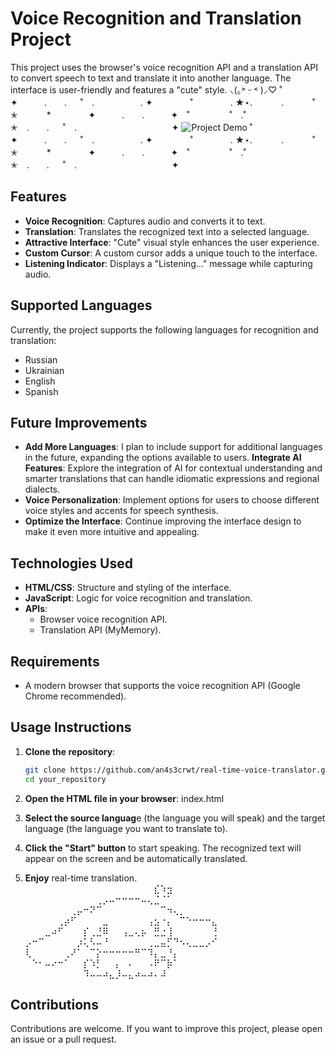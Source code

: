 # Voice Recognition and Translation Project

This project uses the browser's voice recognition API and a translation API to convert speech to text and translate it into another language. The interface is user-friendly and features a "cute" style. ⸜(｡˃ ᵕ ˂ )⸝♡
˚　　　　✦　　　.　　. 　 ˚　.　　　　　 . ✦　　　 　˚　　　　 . ★⋆.
　　　.   　　˚　✭　 　　*　　 　　✦　　　.　　.　　　✦　˚ 　　　　 ˚　.˚　　　　　✭　.　　. 　 ˚　.　　　　 　　 　　　　 ✦
![Project Demo](assets/voice-translator.gif) 
˚　　　　✦　　　.　　. 　 ˚　.　　　　　 . ✦　　　 　˚　　　　 . ★⋆.
　　　.   　　˚　✭　 　　*　　 　　✦　　　.　　.　　　✦　˚ 　　　　 ˚　.˚　　　　　✭　.　　. 　 ˚　.　　　　 　　 　　　　 ✦
## Features

- **Voice Recognition**: Captures audio and converts it to text.
- **Translation**: Translates the recognized text into a selected language.
- **Attractive Interface**: "Cute" visual style enhances the user experience.
- **Custom Cursor**: A custom cursor adds a unique touch to the interface.
- **Listening Indicator**: Displays a "Listening..." message while capturing audio.

## Supported Languages

Currently, the project supports the following languages for recognition and translation:

- Russian
- Ukrainian
- English
- Spanish

## Future Improvements

- **Add More Languages**: I plan to include support for additional languages in the future, expanding the options available to users.
 **Integrate AI Features**: Explore the integration of AI for contextual understanding and smarter translations that can handle idiomatic expressions and regional dialects.
- **Voice Personalization**: Implement options for users to choose different voice styles and accents for speech synthesis.
- **Optimize the Interface**: Continue improving the interface design to make it even more intuitive and appealing.

## Technologies Used

- **HTML/CSS**: Structure and styling of the interface.
- **JavaScript**: Logic for voice recognition and translation.
- **APIs**:
  - Browser voice recognition API.
  - Translation API (MyMemory).

## Requirements

- A modern browser that supports the voice recognition API (Google Chrome recommended).

## Usage Instructions

1. **Clone the repository**:
   ```bash
   git clone https://github.com/an4s3crwt/real-time-voice-translator.git
   cd your_repository
2. **Open the HTML file in your browser**:
index.html

3. **Select the source languag**e (the language you will speak) and the target language (the language you want to translate to).

4. **Click the "Start" button** to start speaking. The recognized text will appear on the screen and be automatically translated.

5. **Enjoy** real-time translation.
⠀⠀⠀⠀⠀⠀⠀⠀⠀⠀⠀⠀⠀⠀⠀⠀⠀⠀⠀⠀⣎⠱⣲⠀⠀⠀⠀⠀⠀⠀
⠀⠀⠀⠀⠀⠀⠀⠀⠀⠀⠀⢀⡠⠤⠒⠒⠒⠒⠤⢄⣈⠈⠁⠀⠀⠀⠀⠀⠀⠀
⠀⠀⠀⠀⠀⠀⠀⢀⡤⠒⠝⠉⠀⠀⠀⠀⠀⠀⠀⠀⠀⠉⠲⢄⡀⠀⠀⠀⠀⠀
⠀⠀⠀⠀⠀⢀⡴⠋⠀⠀⠀⠀⣀⠀⠀⠀⠀⠀⠀⢠⣢⠐⡄⠀⠉⠑⠒⠒⠒⣄
⠀⠀⠀⣀⠴⠋⠀⠀⠀⡎⢀⣘⠿⠀⠀⢠⣀⢄⡦⠀⣛⣐⢸⠀⠀⠀⠀⠀⠀⢘
⡠⠒⠉⠀⠀⠀⠀⠀⡰⢅⠣⠤⠘⠀⠀⠀⠀⠀⠀⢀⣀⣤⡋⠙⠢⢄⣀⣀⡠⠊
⢇⠀⠀⠀⠀⠀⢀⠜⠁⠀⠉⡕⠒⠒⠒⠒⠒⠛⠉⠹⡄⣀⠘⡄⠀⠀⠀⠀⠀⠀
⠀⠑⠂⠤⠔⠒⠁⠀⠀⡎⠱⡃⠀⠀⡄⠀⠄⠀⠀⠠⠟⠉⡷⠁⠀⠀⠀⠀⠀⠀
⠀⠀⠀⠀⠀⠀⠀⠀⠀⠹⠤⠤⠴⣄⡸⠤⣄⠴⠤⠴⠄⠼⠀⠀⠀⠀⠀⠀⠀⠀
## Contributions
Contributions are welcome. If you want to improve this project, please open an issue or a pull request.
